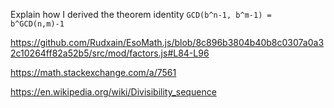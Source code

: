 Explain how I derived the theorem identity `GCD(b^n-1, b^m-1) = b^GCD(n,m)-1`

https://github.com/Rudxain/EsoMath.js/blob/8c896b3804b40b8c0307a0a32c10264ff82a52b5/src/mod/factors.js#L84-L96

https://math.stackexchange.com/a/7561

https://en.wikipedia.org/wiki/Divisibility_sequence
